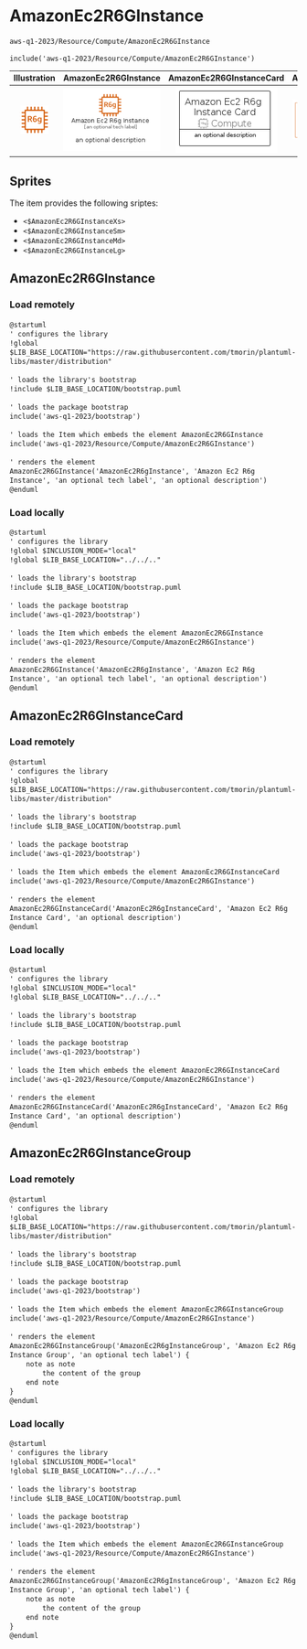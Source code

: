 # AmazonEc2R6GInstance


```text
aws-q1-2023/Resource/Compute/AmazonEc2R6GInstance
```

```text
include('aws-q1-2023/Resource/Compute/AmazonEc2R6GInstance')
```



| Illustration | AmazonEc2R6GInstance | AmazonEc2R6GInstanceCard | AmazonEc2R6GInstanceGroup |
| :---: | :---: | :---: | :---: |
| ![illustration for Illustration](../../../aws-q1-2023/Resource/Compute/AmazonEc2R6GInstance.png) | ![illustration for AmazonEc2R6GInstance](../../../aws-q1-2023/Resource/Compute/AmazonEc2R6GInstance.Local.png) | ![illustration for AmazonEc2R6GInstanceCard](../../../aws-q1-2023/Resource/Compute/AmazonEc2R6GInstanceCard.Local.png) | ![illustration for AmazonEc2R6GInstanceGroup](../../../aws-q1-2023/Resource/Compute/AmazonEc2R6GInstanceGroup.Local.png) |



## Sprites
The item provides the following sriptes:

- `<$AmazonEc2R6GInstanceXs>`
- `<$AmazonEc2R6GInstanceSm>`
- `<$AmazonEc2R6GInstanceMd>`
- `<$AmazonEc2R6GInstanceLg>`





## AmazonEc2R6GInstance

### Load remotely
```plantuml
@startuml
' configures the library
!global $LIB_BASE_LOCATION="https://raw.githubusercontent.com/tmorin/plantuml-libs/master/distribution"

' loads the library's bootstrap
!include $LIB_BASE_LOCATION/bootstrap.puml

' loads the package bootstrap
include('aws-q1-2023/bootstrap')

' loads the Item which embeds the element AmazonEc2R6GInstance
include('aws-q1-2023/Resource/Compute/AmazonEc2R6GInstance')

' renders the element
AmazonEc2R6GInstance('AmazonEc2R6gInstance', 'Amazon Ec2 R6g Instance', 'an optional tech label', 'an optional description')
@enduml
```

### Load locally
```plantuml
@startuml
' configures the library
!global $INCLUSION_MODE="local"
!global $LIB_BASE_LOCATION="../../.."

' loads the library's bootstrap
!include $LIB_BASE_LOCATION/bootstrap.puml

' loads the package bootstrap
include('aws-q1-2023/bootstrap')

' loads the Item which embeds the element AmazonEc2R6GInstance
include('aws-q1-2023/Resource/Compute/AmazonEc2R6GInstance')

' renders the element
AmazonEc2R6GInstance('AmazonEc2R6gInstance', 'Amazon Ec2 R6g Instance', 'an optional tech label', 'an optional description')
@enduml
```

## AmazonEc2R6GInstanceCard

### Load remotely
```plantuml
@startuml
' configures the library
!global $LIB_BASE_LOCATION="https://raw.githubusercontent.com/tmorin/plantuml-libs/master/distribution"

' loads the library's bootstrap
!include $LIB_BASE_LOCATION/bootstrap.puml

' loads the package bootstrap
include('aws-q1-2023/bootstrap')

' loads the Item which embeds the element AmazonEc2R6GInstanceCard
include('aws-q1-2023/Resource/Compute/AmazonEc2R6GInstance')

' renders the element
AmazonEc2R6GInstanceCard('AmazonEc2R6gInstanceCard', 'Amazon Ec2 R6g Instance Card', 'an optional description')
@enduml
```

### Load locally
```plantuml
@startuml
' configures the library
!global $INCLUSION_MODE="local"
!global $LIB_BASE_LOCATION="../../.."

' loads the library's bootstrap
!include $LIB_BASE_LOCATION/bootstrap.puml

' loads the package bootstrap
include('aws-q1-2023/bootstrap')

' loads the Item which embeds the element AmazonEc2R6GInstanceCard
include('aws-q1-2023/Resource/Compute/AmazonEc2R6GInstance')

' renders the element
AmazonEc2R6GInstanceCard('AmazonEc2R6gInstanceCard', 'Amazon Ec2 R6g Instance Card', 'an optional description')
@enduml
```

## AmazonEc2R6GInstanceGroup

### Load remotely
```plantuml
@startuml
' configures the library
!global $LIB_BASE_LOCATION="https://raw.githubusercontent.com/tmorin/plantuml-libs/master/distribution"

' loads the library's bootstrap
!include $LIB_BASE_LOCATION/bootstrap.puml

' loads the package bootstrap
include('aws-q1-2023/bootstrap')

' loads the Item which embeds the element AmazonEc2R6GInstanceGroup
include('aws-q1-2023/Resource/Compute/AmazonEc2R6GInstance')

' renders the element
AmazonEc2R6GInstanceGroup('AmazonEc2R6gInstanceGroup', 'Amazon Ec2 R6g Instance Group', 'an optional tech label') {
    note as note
        the content of the group
    end note
}
@enduml
```

### Load locally
```plantuml
@startuml
' configures the library
!global $INCLUSION_MODE="local"
!global $LIB_BASE_LOCATION="../../.."

' loads the library's bootstrap
!include $LIB_BASE_LOCATION/bootstrap.puml

' loads the package bootstrap
include('aws-q1-2023/bootstrap')

' loads the Item which embeds the element AmazonEc2R6GInstanceGroup
include('aws-q1-2023/Resource/Compute/AmazonEc2R6GInstance')

' renders the element
AmazonEc2R6GInstanceGroup('AmazonEc2R6gInstanceGroup', 'Amazon Ec2 R6g Instance Group', 'an optional tech label') {
    note as note
        the content of the group
    end note
}
@enduml
```


